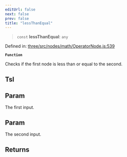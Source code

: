 ```yaml
---
editUrl: false
next: false
prev: false
title: "lessThanEqual"
---
```


> `const` **lessThanEqual**: `any`

Defined in: [three/src/nodes/math/OperatorNode.js:539](https://github.com/DefinitelyMaybe/three-i18n/blob/fa57b79433d1c349ffb23a78727299c8d4190136/three/src/nodes/math/OperatorNode.js#L539)

**`Function`**

Checks if the first node is less than or equal to the second.

## Tsl

## Param

The first input.

## Param

The second input.

## Returns
